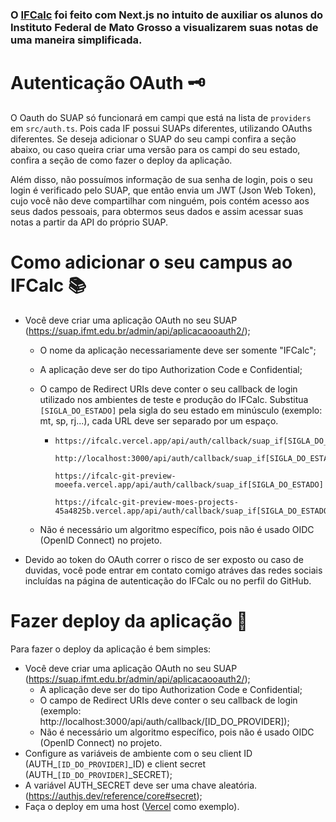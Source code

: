 ### O [IFCalc](https://ifcalc.vercel.app) foi feito com Next.js no intuito de auxiliar os alunos do Instituto Federal de Mato Grosso a visualizarem suas notas de uma maneira simplificada.

# Autenticação OAuth 🗝️

O Oauth do SUAP só funcionará em campi que está na lista de `providers` em `src/auth.ts`.
Pois cada IF possui SUAPs diferentes, utilizando OAuths diferentes.
Se deseja adicionar o SUAP do seu campi confira a seção abaixo, ou caso queira criar uma versão para os campi do seu estado, confira a seção de como fazer o deploy da aplicação.

Além disso, não possuímos informação de sua senha de login,
pois o seu login é verificado pelo SUAP, que então envia um JWT (Json Web Token),
cujo você não deve compartilhar com ninguém, pois contém acesso aos seus dados pessoais,
para obtermos seus dados e assim acessar suas notas a partir da API do próprio SUAP.

# Como adicionar o seu campus ao IFCalc 📚

- Você deve criar uma aplicação OAuth no seu SUAP (https://suap.ifmt.edu.br/admin/api/aplicacaooauth2/);

  - O nome da aplicação necessariamente deve ser somente "IFCalc";
  - A aplicação deve ser do tipo Authorization Code e Confidential;
  - O campo de Redirect URIs deve conter o seu callback de login utilizado nos ambientes de teste e produção do IFCalc. Substitua `[SIGLA_DO_ESTADO]` pela sigla do seu estado em minúsculo (exemplo: mt, sp, rj...), cada URL deve ser separado por um espaço.

    - ```
      https://ifcalc.vercel.app/api/auth/callback/suap_if[SIGLA_DO_ESTADO]

      http://localhost:3000/api/auth/callback/suap_if[SIGLA_DO_ESTADO]

      https://ifcalc-git-preview-moeefa.vercel.app/api/auth/callback/suap_if[SIGLA_DO_ESTADO]

      https://ifcalc-git-preview-moes-projects-45a4825b.vercel.app/api/auth/callback/suap_if[SIGLA_DO_ESTADO]
      ```

  - Não é necessário um algoritmo específico, pois não é usado OIDC (OpenID Connect) no projeto.

- Devido ao token do OAuth correr o risco de ser exposto ou caso de duvidas, você pode entrar em contato comigo atráves das redes sociais incluídas na página de autenticação do IFCalc ou no perfil do GitHub.

# Fazer deploy da aplicação 🚀

Para fazer o deploy da aplicação é bem simples:

- Você deve criar uma aplicação OAuth no seu SUAP (https://suap.ifmt.edu.br/admin/api/aplicacaooauth2/);
  - A aplicação deve ser do tipo Authorization Code e Confidential;
  - O campo de Redirect URIs deve conter o seu callback de login (exemplo: http://localhost:3000/api/auth/callback/[ID_DO_PROVIDER]);
  - Não é necessário um algoritmo específico, pois não é usado OIDC (OpenID Connect) no projeto.
- Configure as variáveis de ambiente com o seu client ID (AUTH\_`[ID_DO_PROVIDER]`\_ID) e client secret (AUTH\_`[ID_DO_PROVIDER]`\_SECRET);
- A variável AUTH_SECRET deve ser uma chave aleatória. (https://authjs.dev/reference/core#secret);
- Faça o deploy em uma host ([Vercel](https://vercel.com/) como exemplo).

